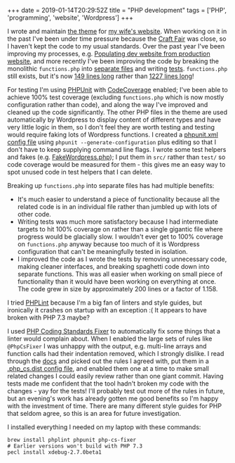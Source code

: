 +++
date = 2019-01-14T20:29:52Z
title = "PHP development"
tags = ['PHP', 'programming', 'website', 'Wordpress']
+++

I wrote and maintain [the theme](https://github.com/tobinjt/ariane-theme) for
[my wife's website](https://www.arianetobin.ie/).  When working on it in the
past I've been under time pressure because the [Craft
Fair](http://www.giftedfair.ie/) was close, so I haven't kept the code to my
usual standards.  Over the past year I've been improving my processes, e.g.
[Populating dev website from production
website](/blog/populating_dev_website_from_production_website/), and more
recently I've been improving the code by breaking the monolithic `functions.php`
into [separate files](https://github.com/tobinjt/ariane-theme/tree/master/src)
and writing [tests](https://github.com/tobinjt/ariane-theme/tree/master/tests).
`functions.php` still exists, but it's now [149 lines
long](https://github.com/tobinjt/ariane-theme/blob/b7f481a3d4d988f055493fb73b15830e4b6fb025/functions.php)
rather than [1227 lines
long](https://github.com/tobinjt/ariane-theme/blob/4ad3e162332f156241a0190bf5f360e1c75692b6/functions.php)!

For testing I'm using [PHPUnit](https://phpunit.de/) with
[CodeCoverage](https://github.com/sebastianbergmann/php-code-coverage) enabled;
I've been able to achieve 100% test coverage (excluding `functions.php` which is
now mostly configuration rather than code), and along the way I've improved and
cleaned up the code significantly.  The other PHP files in the theme are used
automatically by Wordpress to display content of different types and have very
little logic in them, so I don't feel they are worth testing and testing would
require faking lots of Wordpress functions.  I created a [phpunit.xml config
file](https://github.com/tobinjt/ariane-theme/blob/master/phpunit.xml) using
`phpunit --generate-configuration` plus editing so that I don't have to keep
supplying command line flags.  I wrote some test helpers and fakes (e.g.
[FakeWordpress.php](https://github.com/tobinjt/ariane-theme/blob/master/src/FakeWordpress.php));
I put them in `src/` rather than `test/` so code coverage would be measured for
them - this gives me an easy way to spot unused code in test helpers that I can
delete.

Breaking up `functions.php` into separate files has had multiple benefits:

*   It's much easier to understand a piece of functionality because all the
    related code is in an individual file rather than jumbled up with lots of
    other code.
*   Writing tests was much more satisfactory because I had intermediate targets
    to hit 100% coverage on rather than a single gigantic file where progress
    would be glacially slow.  I wouldn't ever get to 100% coverage on
    `functions.php` anyway because too much of it is Wordpress configuration
    that can't be meaningfully tested in isolation.
*   I improved the code as I wrote the tests by removing unnecessary code,
    making cleaner interfaces, and breaking spaghetti code down into separate
    functions.  This was all easier when working on small piece of functionality
    than it would have been working on everything at once.  The code grew in
    size by approximately 200 lines or a factor of 1.158.

I tried [PHPLint](http://www.icosaedro.it/phplint/) because I'm a big fan of
linters and style guides, but ironically it crashes on startup with an exception
:(  It appears to have broken with PHP 7.3 maybe?

I used [PHP Coding Standards Fixer](https://cs.symfony.com/) to automatically
fix some things that a linter would complain about.  When I enabled the large
sets of rules like `@PhpCsFixer` I was unhappy with the output, e.g. multi-line
arrays and function calls had their indentation removed, which I strongly
dislike.  I read through the [docs](https://cs.symfony.com/#usage) and picked
out the rules I agreed with, put them in a [.php_cs.dist config
file](https://github.com/tobinjt/ariane-theme/blob/master/.php_cs.dist), and
enabled them one at a time to make small related changes I could easily review
rather than one giant commit.  Having tests made me confident that the tool
hadn't broken my code with the changes - yay for the tests!  I'll probably test
out more of the rules in future, but an evening's work has already gotten me
good benefits so I'm happy with the investment of time.  There are many
different style guides for PHP that seldom agree, so this is an area for future
investigation.

I installed everything I needed on my laptop with these commands:

```shell
brew install phplint phpunit php-cs-fixer
# Earlier versions won't build with PHP 7.3
pecl install xdebug-2.7.0beta1
```
